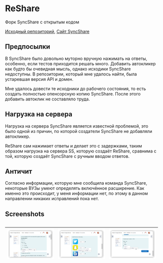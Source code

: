 # ReShare
Форк SyncShare с открытым кодом

[Исходный репозиторий](https://github.com/F1Soda/syncshare-extension), [Сайт SyncShare](https://syncshare.naloaty.me/)
## Предпосылки
В SyncShare было довольно муторно вручную нажимать на ответы, особенно, если тестов приходится решать много. Добавить автокликер как будто бы очевидная мысль, однако исходики SyncShare недоступны. В репозитории, который мне удалось найти, была устаревшая версия API и домен.

Мне удалось довести те исходники до рабочего состояния, то есть создать полностью опенсорсную копию SyncShare. После этого добавить автоклик не составляло труда.

## Нагрузка на сервера
Нагрузка на сервера SyncShare является известной проблемой, это было одной из причин, по которой создатели SyncShare не добавляли автокликер.

ReShare сам нажимает ответы и делает это с задержками, таким образом нагрузка на сервера SS, которую создаёт ReShare, сравнима с той, которую создаёт SyncShare с ручным вводом ответов.

## Античит
Согласно информации, которую мне сообщила команда SyncShare, некоторые ВУЗы умеют определять включённое расширение. Как именно это происходит, у меня информации нет, по этому в данном направлении никаких исправлений пока нет.
## Screenshots
<div markdown="block" style="overflow-x: scroll;">

| ![](screenshots/demo-1.png) | ![](screenshots/demo-2.png) | ![](screenshots/demo-3.png) |
| --- | --- | --- |

</div>
